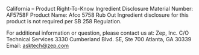  
 
 
California – Product Right-To-Know Ingredient Disclosure 
Material Number: AF5758F 
Product Name: Afco 5758 Rub Out 
Ingredient disclosure for this product is not required per SB 258 Regulation. 
 
For additional information or question, please contact us at: 
Zep, Inc. 
C/O Technical Services 
3330 Cumberland Blvd. SE, Ste 700 
Atlanta, GA 30339 
Email: asktech@zep.com 
 
 
 
 
